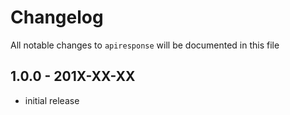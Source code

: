 # Changelog

All notable changes to `apiresponse` will be documented in this file

## 1.0.0 - 201X-XX-XX

- initial release

